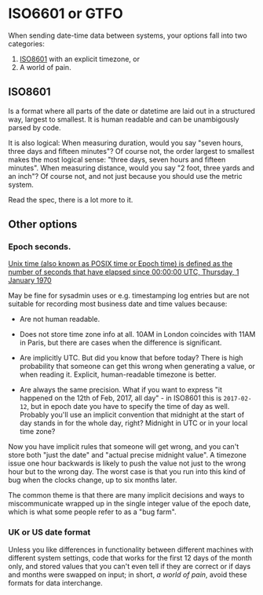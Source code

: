 # ISO6601 or GTFO

When sending date-time data between systems, your options fall into two categories:
 
 1. [ISO8601](https://en.wikipedia.org/wiki/ISO_8601) with an explicit timezone, or 
 2. A world of pain.
 
## ISO8601

Is a format where all parts of the date or datetime are laid out in a structured way, largest to smallest. It is human readable and can be unambigously parsed by code.

It is also logical: When measuring duration, would you say "seven hours, three days and fifteen minutes"? Of course not, the order largest to smallest makes the most logical sense: "three days, seven hours and fifteen minutes". When measuring distance, would you say "2 foot, three yards and an inch"? Of course not, and not just because you should use the metric system.

Read the spec, there is a lot more to it.

## Other options
 

### Epoch seconds.

[Unix time (also known as POSIX time or Epoch time) is defined as the number of seconds that have elapsed since 00:00:00 UTC, Thursday, 1 January 1970](https://en.wikipedia.org/wiki/Unix_time)

May be fine for sysadmin uses or e.g. timestamping log entries but are not suitable for recording most business date and time values because:

- Are not human readable.

- Does not store time zone info at all. 10AM in London coincides with 11AM in Paris, but there are cases when the difference is significant. 

- Are implicitly UTC. But did you know that before today? There is high probability that someone can get this wrong when generating a value, or when reading it.  Explicit, human-readable timezone is better.


- Are always the same precision. What if you want to express "it happened on the 12th of Feb, 2017, all day" - in ISO8601 this is `2017-02-12`, but in epoch date you have to specify the time of day as well. Probably you'll use an implicit convention that midnight at the start of day stands in for the whole day, right? Midnight in UTC or in your local time zone? 

Now you have implicit rules that someone will get wrong, and you can't store both "just the date" and "actual precise midnight value". A timezone issue one hour backwards is likely to push the value not just to the wrong hour but to the wrong day. The worst case is that you run into this kind of bug when the clocks change, up to six months later.

The common theme is that there are many implicit decisions and ways to miscommunicate wrapped up in the single integer value of the epoch date, which is what some people refer to as a "bug farm".

### UK or US date format

Unless you like differences in functionality between different machines with different system settings, code that works for the first 12 days of the month only, and stored values that you can't even tell if they are correct or if days and months were swapped on input; in short, _a world of pain_, avoid these formats for data interchange.


